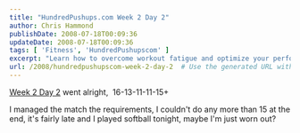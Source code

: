 ```yaml
---
title: "HundredPushups.com Week 2 Day 2"
author: Chris Hammond
publishDate: 2008-07-18T00:09:36
updateDate: 2008-07-18T00:09:36
tags: [ 'Fitness', 'HundredPushupscom' ]
excerpt: "Learn how to overcome workout fatigue and optimize your performance even after a softball game in this insightful blog post on managing exercise intensity."
url: /2008/hundredpushupscom-week-2-day-2  # Use the generated URL with year
---
```

<p><a href="https://www.hundredpushups.com/week2.html">Week 2 Day 2</a> went alright,&#160; 16-13-11-11-15+</p> <p>I managed the match the requirements, I couldn't do any more than 15 at the end, it's fairly late and I played softball tonight, maybe I'm just worn out?</p>

